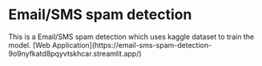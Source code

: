 <h1>Email/SMS spam detection</h1>
This is a Email/SMS spam detection which uses kaggle dataset to train the model.
[Web Application](https://email-sms-spam-detection-9o9nyfkatd8pqyvtskhcar.streamlit.app/) 

